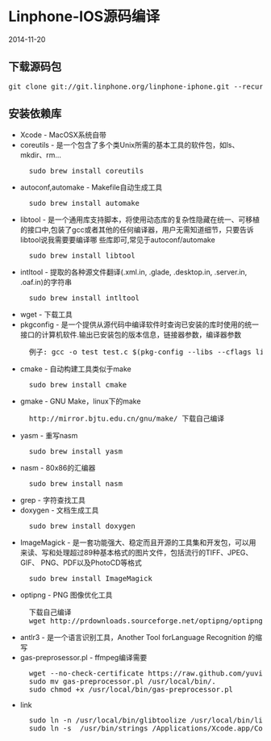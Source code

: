 # Linphone-IOS源码编译
2014-11-20

## 下载源码包
<pre>git clone git://git.linphone.org/linphone-iphone.git --recursiv </pre>

## 安装依赖库
* Xcode - MacOSX系统自带
* coreutils - 是一个包含了多个类Unix所需的基本工具的软件包，如ls、mkdir、rm...
	<pre>
	sudo brew install coreutils </pre>
* autoconf,automake - Makefile自动生成工具
	<pre>
	sudo brew install automake </pre>
* libtool - 是一个通用库支持脚本，将使用动态库的复杂性隐藏在统一、可移植的接口中,包装了gcc或者其他的任何编译器，用户无需知道细节，只要告诉libtool说我需要要编译哪 些库即可,常见于autoconf/automake
	<pre>
	sudo brew install libtool </pre>
* intltool -  提取的各种源文件翻译(.xml.in, .glade, .desktop.in, .server.in, .oaf.in)的字符串
	<pre>
	sudo brew install intltool </pre>
* wget - 下载工具
* pkgconfig - 是一个提供从源代码中编译软件时查询已安装的库时使用的统一接口的计算机软件.输出已安装包的版本信息，链接器参数，编译器参数
	<pre>
	例子: gcc -o test test.c $(pkg-config --libs --cflags libpng) </pre>
* cmake - 自动构建工具类似于make
	<pre>
	sudo brew install cmake </pre>
* gmake - GNU Make，linux下的make
	<pre>
	http://mirror.bjtu.edu.cn/gnu/make/ 下载自己编译 </pre>
* yasm - 重写nasm
	<pre>
	sudo brew install yasm </pre>
* nasm - 80x86的汇编器
	<pre>
	sudo brew install nasm </pre>
* grep - 字符查找工具
* doxygen - 文档生成工具
	<pre>
	sudo brew install doxygen </pre>
* ImageMagick - 是一套功能强大、稳定而且开源的工具集和开发包，可以用来读、写和处理超过89种基本格式的图片文件，包括流行的TIFF、JPEG、GIF、 PNG、PDF以及PhotoCD等格式
	<pre>
	sudo brew install ImageMagick </pre>
* optipng - PNG 图像优化工具
	<pre>
	下载自己编译
	wget http://prdownloads.sourceforge.net/optipng/optipng-0.7.5.tar.gz?download </pre>
* antlr3 - 是一个语言识别工具，Another Tool forLanguage Recognition 的缩写
* gas-preprosessor.pl - ffmpeg编译需要
	<pre>
	wget --no-check-certificate https://raw.github.com/yuvi/gas-preprocessor/master/gas-preprocessor.pl
	sudo mv gas-preprocessor.pl /usr/local/bin/.
	sudo chmod +x /usr/local/bin/gas-preprocessor.pl </pre>
* link
	<pre>
	sudo ln -n /usr/local/bin/glibtoolize /usr/local/bin/libtoolize
	sudo ln -s  /usr/bin/strings /Applications/Xcode.app/Contents/Developer/Platforms/iPhoneSimulator.platform/Developer/usr/bin/strings </pre>